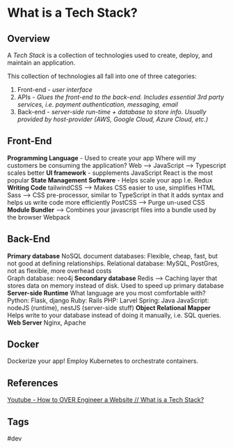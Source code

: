 # What is a Tech Stack?

## Overview
A *Tech Stack* is a collection of technologies used to create, deploy, and maintain an application.

This collection of technologies all fall into one of three categories:  
1. Front-end - *user interface*
2. APIs - *Glues the front-end to the back-end. Includes essential 3rd party services, i.e. payment authentication, messaging, email*
3. Back-end - *server-side run-time + database to store info. Usually provided by host-provider (AWS, Google Cloud, Azure Cloud, etc.)*

## Front-End
**Programming Language** - Used to create your app
Where will my customers be consuming the application?
Web --> JavaScript --> Typescript scales better
**UI framework** - supplements JavaScript
React is the most popular
**State Management Software** - Helps scale your app
I.e. Redux
**Writing Code**
tailwindCSS --> Makes CSS easier to use, simplifies HTML
Sass --> CSS pre-processor, similar to TypeScript in that it adds syntax and helps us write code more efficiently
PostCSS --> Purge un-used CSS
**Module Bundler** --> Combines your javascript files into a bundle used by the browser
Webpack

## Back-End
**Primary database**
NoSQL document databases: Flexible, cheap, fast, but not good at defining relationships.
Relational database: MySQL, PostGres, not as flexible, more overhead costs  
Graph database: neo4j 
**Secondary database**
Redis --> Caching layer that stores data on memory instead of disk. Used to speed up primary database
**Server-side Runtime**
What language are you most comfortable with?
Python: Flask, django
Ruby: Rails
PHP: Larvel
Spring: Java
JavaScript: nodeJS (runtime), nestJS (server-side stuff)
**Object Relational Mapper**
Helps write to your database instead of doing it manually, i.e. SQL queries.
**Web Server**
Nginx, Apache

## Docker
Dockerize your app! Employ Kubernetes to orchestrate containers.

## References
[Youtube - How to OVER Engineer a Website // What is a Tech Stack?](https://www.youtube.com/watch?v=Sxxw3qtb3_g&t=448s)


## Tags
#dev
